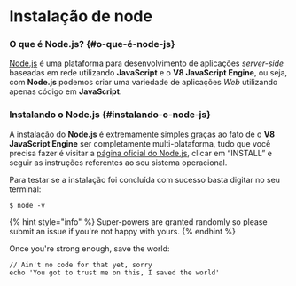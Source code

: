 # Instalação de node

### O que é Node.js? {#o-que-é-node-js}

[Node.js](http://www.nodejs.org/) é uma plataforma para desenvolvimento de aplicações _server-side_ baseadas em rede utilizando **JavaScript** e o **V8 JavaScript Engine**, ou seja, com **Node.js** podemos criar uma variedade de aplicações _Web_ utilizando apenas código em **JavaScript**.

### Instalando o Node.js {#instalando-o-node-js}

A instalação do **Node.js** é extremamente simples graças ao fato de o **V8 JavaScript Engine** ser completamente multi-plataforma, tudo que você precisa fazer é visitar a [página oficial do Node.js](http://www.nodejs.org/), clicar em “INSTALL” e seguir as instruções referentes ao seu sistema operacional.

Para testar se a instalação foi concluída com sucesso basta digitar no seu terminal:

```
$ node -v
```

{% hint style="info" %}
 Super-powers are granted randomly so please submit an issue if you're not happy with yours.
{% endhint %}

Once you're strong enough, save the world:

```
// Ain't no code for that yet, sorry
echo 'You got to trust me on this, I saved the world'
```



